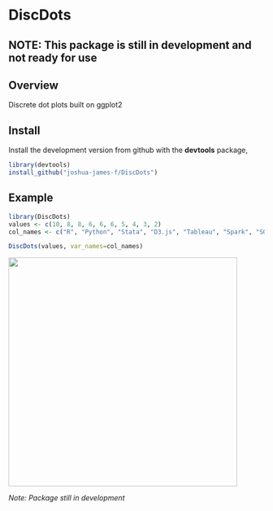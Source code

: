 # DiscDots

## NOTE: This package is still in development and not ready for use

## Overview

Discrete dot plots built on ggplot2

## Install 

Install the development version from github with the
**devtools** package,

```r
library(devtools)
install_github("joshua-james-f/DiscDots")
```

## Example 

```r
library(DiscDots)
values <- c(10, 8, 8, 6, 6, 6, 5, 4, 3, 2)
col_names <- c("R", "Python", "Stata", "D3.js", "Tableau", "Spark", "SQL", "Hadoop", "C++", "SAS")

DiscDots(values, var_names=col_names)
```

<a href="url"><img src="https://raw.githubusercontent.com/joshua-james-f/DiscDots/master/figure/Skills.png" width="450" ></a>

*Note: Package still in development*
